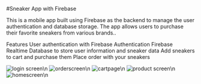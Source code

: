 #Sneaker App with Firebase

This is a mobile app built using Firebase as the backend to manage the user authentication and database storage. The app allows users to purchase their favorite sneakers from various brands..

Features
User authentication with Firebase Authentication
Firebase Realtime Database to store user information and sneaker data
Add sneakers to cart and purchase them
Place order with your sneakers

![login screen](https://user-images.githubusercontent.com/114509764/236383429-cdbf50d1-2d50-4df4-93c5-0893d762c7de.PNG)\n
![orderscreen](https://user-images.githubusercontent.com/114509764/236383432-75e4b75e-dfd9-4f17-ad93-8a723d5887e5.PNG)\n
![cartpage](https://user-images.githubusercontent.com/114509764/236383436-687d5829-e4c9-40b2-b29e-16f604278b51.PNG)\n
![product screen](https://user-images.githubusercontent.com/114509764/236383437-10169163-5521-4625-9c32-7e7899839386.PNG)\n
![homescreen](https://user-images.githubusercontent.com/114509764/236383438-c436666c-cec1-46fc-ae00-2ab0935abf6e.PNG)\n
